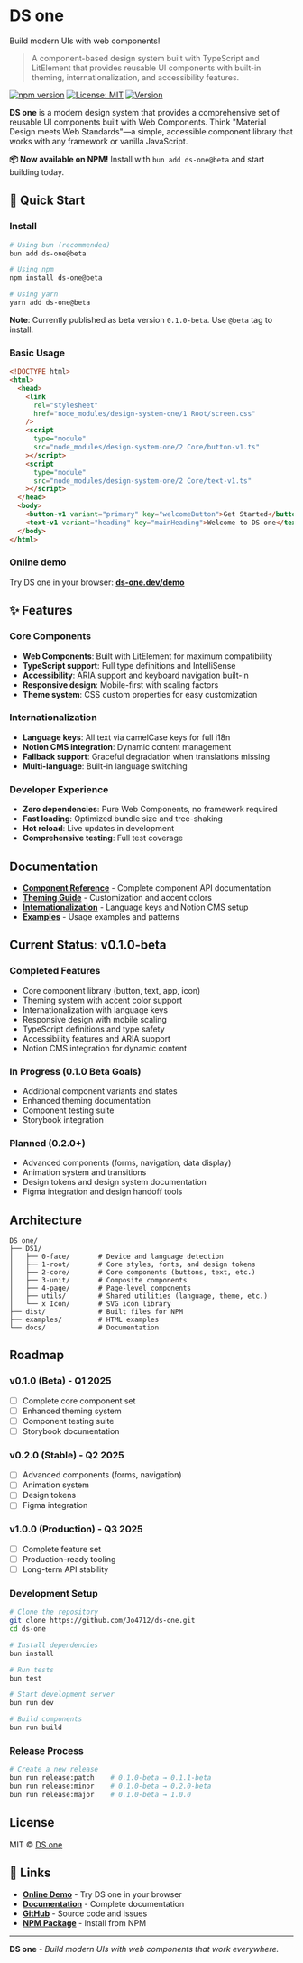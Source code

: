 # DS one

Build modern UIs with web components!

> A component-based design system built with TypeScript and LitElement that provides reusable UI components with built-in theming, internationalization, and accessibility features.

[![npm version](https://badge.fury.io/js/ds-one.svg)](https://badge.fury.io/js/ds-one)
[![License: MIT](https://img.shields.io/badge/License-MIT-yellow.svg)](https://opensource.org/licenses/MIT)
[![Version](https://img.shields.io/badge/version-0.1.0--beta-blue.svg)](https://github.com/Jo4712/ds-one)

**DS one** is a modern design system that provides a comprehensive set of reusable UI components built with Web Components. Think "Material Design meets Web Standards"—a simple, accessible component library that works with any framework or vanilla JavaScript.

**📦 Now available on NPM!** Install with `bun add ds-one@beta` and start building today.

## 🚀 Quick Start

### Install

```bash
# Using bun (recommended)
bun add ds-one@beta

# Using npm
npm install ds-one@beta

# Using yarn
yarn add ds-one@beta
```

**Note**: Currently published as beta version `0.1.0-beta`. Use `@beta` tag to install.

### Basic Usage

```html
<!DOCTYPE html>
<html>
  <head>
    <link
      rel="stylesheet"
      href="node_modules/design-system-one/1 Root/screen.css"
    />
    <script
      type="module"
      src="node_modules/design-system-one/2 Core/button-v1.ts"
    ></script>
    <script
      type="module"
      src="node_modules/design-system-one/2 Core/text-v1.ts"
    ></script>
  </head>
  <body>
    <button-v1 variant="primary" key="welcomeButton">Get Started</button-v1>
    <text-v1 variant="heading" key="mainHeading">Welcome to DS one</text-v1>
  </body>
</html>
```

### Online demo

Try DS one in your browser: **[ds-one.dev/demo](https://ds-one.dev/demo)**

## ✨ Features

### Core Components

- **Web Components**: Built with LitElement for maximum compatibility
- **TypeScript support**: Full type definitions and IntelliSense
- **Accessibility**: ARIA support and keyboard navigation built-in
- **Responsive design**: Mobile-first with scaling factors
- **Theme system**: CSS custom properties for easy customization

### Internationalization

- **Language keys**: All text via camelCase keys for full i18n
- **Notion CMS integration**: Dynamic content management
- **Fallback support**: Graceful degradation when translations missing
- **Multi-language**: Built-in language switching

### Developer Experience

- **Zero dependencies**: Pure Web Components, no framework required
- **Fast loading**: Optimized bundle size and tree-shaking
- **Hot reload**: Live updates in development
- **Comprehensive testing**: Full test coverage

## Documentation

- **[Component Reference](./docs/components.md)** - Complete component API documentation
- **[Theming Guide](./docs/theming.md)** - Customization and accent colors
- **[Internationalization](./docs/i18n.md)** - Language keys and Notion CMS setup
- **[Examples](./docs/examples.md)** - Usage examples and patterns

## Current Status: v0.1.0-beta

### Completed Features

- Core component library (button, text, app, icon)
- Theming system with accent color support
- Internationalization with language keys
- Responsive design with mobile scaling
- TypeScript definitions and type safety
- Accessibility features and ARIA support
- Notion CMS integration for dynamic content

### In Progress (0.1.0 Beta Goals)

- Additional component variants and states
- Enhanced theming documentation
- Component testing suite
- Storybook integration

### Planned (0.2.0+)

- Advanced components (forms, navigation, data display)
- Animation system and transitions
- Design tokens and design system documentation
- Figma integration and design handoff tools

## Architecture

```
DS one/
├── DS1/
│   ├── 0-face/       # Device and language detection
│   ├── 1-root/       # Core styles, fonts, and design tokens
│   ├── 2-core/       # Core components (buttons, text, etc.)
│   ├── 3-unit/       # Composite components
│   ├── 4-page/       # Page-level components
│   ├── utils/        # Shared utilities (language, theme, etc.)
│   └── x Icon/       # SVG icon library
├── dist/             # Built files for NPM
├── examples/         # HTML examples
└── docs/             # Documentation
```

## Roadmap

### v0.1.0 (Beta) - Q1 2025

- [ ] Complete core component set
- [ ] Enhanced theming system
- [ ] Component testing suite
- [ ] Storybook documentation

### v0.2.0 (Stable) - Q2 2025

- [ ] Advanced components (forms, navigation)
- [ ] Animation system
- [ ] Design tokens
- [ ] Figma integration

### v1.0.0 (Production) - Q3 2025

- [ ] Complete feature set
- [ ] Production-ready tooling
- [ ] Long-term API stability

### Development Setup

```bash
# Clone the repository
git clone https://github.com/Jo4712/ds-one.git
cd ds-one

# Install dependencies
bun install

# Run tests
bun test

# Start development server
bun run dev

# Build components
bun run build
```

### Release Process

```bash
# Create a new release
bun run release:patch    # 0.1.0-beta → 0.1.1-beta
bun run release:minor    # 0.1.0-beta → 0.2.0-beta
bun run release:major    # 0.1.0-beta → 1.0.0
```

## License

MIT © [DS one](https://github.com/Jo4712/ds-one)

## 🔗 Links

- **[Online Demo](https://dsone.dev/demo)** - Try DS one in your browser
- **[Documentation](https://dsone.dev/docs)** - Complete documentation
- **[GitHub](https://github.com/Jo4712/ds-one)** - Source code and issues
- **[NPM Package](https://www.npmjs.com/package/ds-one)** - Install from NPM

---

**DS one** - _Build modern UIs with web components that work everywhere._
